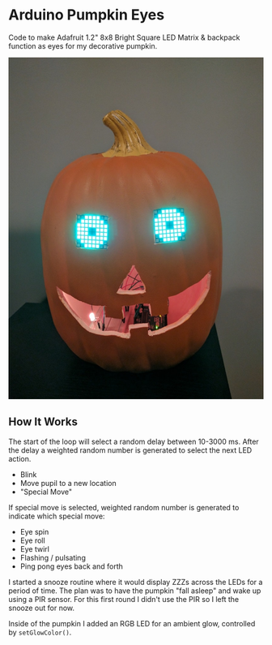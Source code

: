 # Arduino Pumpkin Eyes

Code to make Adafruit 1.2" 8x8 Bright Square LED Matrix & backpack function as eyes for my decorative pumpkin.

![Pumpkin Photo](pumpkin-min.jpg?raw=true "Arduino Pumpkin Photo")

## How It Works

The start of the loop will select a random delay between 10-3000 ms.  After the delay a weighted random number is generated to select the next LED action.

- Blink
- Move pupil to a new location
- "Special Move"

If special move is selected, weighted random number is generated to indicate which special move:

- Eye spin
- Eye roll
- Eye twirl
- Flashing / pulsating
- Ping pong eyes back and forth

I started a snooze routine where it would display ZZZs across the LEDs for a period of time.  The plan was to have the pumpkin "fall asleep" and wake up using a PIR sensor.  For this first round I didn't use the PIR so I left the snooze out for now.

Inside of the pumpkin I added an RGB LED for an ambient glow, controlled by `setGlowColor()`.

